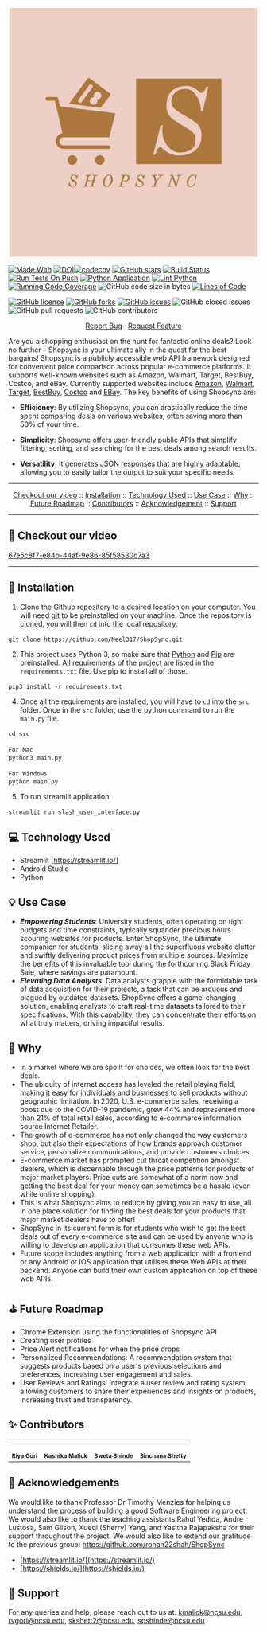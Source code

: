 <p align="center"><img width="500" src="./assets/shopsync-logos.jpeg"></p>

[![Made With](https://img.shields.io/badge/made%20with-python-blue)](https://www.python.org/)
[![DOI](https://zenodo.org/badge/692918933.svg)](https://zenodo.org/badge/latestdoi/692918933)[![codecov](https://codecov.io/gh/Kashika08/ShopSync/branch/main/graph/badge.svg?token=ZJ1AXQ5IFN)](https://app.codecov.io/gh/Kashika08/ShopSync)
[![GitHub stars](https://badgen.net/github/stars/Neel317/ShopSync)](https://badgen.net/github/stars/Neel317/ShopSync)
[![Build Status](https://app.travis-ci.com/rohan22shah/slash-phase3.svg?branch=main)](https://app.travis-ci.com/rohan22shah/slash-phase3)
[![Run Tests On Push](https://github.com/Neel317/ShopSync/actions/workflows/unit_test.yml/badge.svg)](https://github.com/Neel317/ShopSync/actions/workflows/unit_test.yml)
[![Python Application](https://github.com/Neel317/ShopSync/actions/workflows/python-app.yml/badge.svg)](https://github.com/Neel317/ShopSync/actions/workflows/python-app.yml)
[![Lint Python](https://github.com/Neel317/ShopSync/actions/workflows/main.yml/badge.svg)](https://github.com/Neel317/ShopSync/actions/workflows/main.yml)
[![Running Code Coverage](https://github.com/Neel317/ShopSync/actions/workflows/code_cov.yml/badge.svg)](https://github.com/Neel317/ShopSync/actions/workflows/code_cov.yml)
![GitHub code size in bytes](https://img.shields.io/badge/Code%20Size-381,952KB-brightgreen)
[![Lines of Code](https://img.shields.io/tokei/lines/github/Neel317/ShopSync)](https://github.com/Neel317/ShopSync)


<!--Badges-->
<a href="https://github.com/Neel317/ShopSync/blob/main/LICENSE"><img alt="GitHub license" src="https://img.shields.io/github/license/Neel317/ShopSync"></a>
<a href="https://github.com/Neel317/ShopSync/pulse"><img alt="GitHub forks" src="https://img.shields.io/github/forks/Neel317/ShopSync"></a>
<a href="https://github.com/Neel317/ShopSync/issues"><img alt="GitHub issues" src="https://img.shields.io/github/issues/Neel317/ShopSync"></a>
<img alt="GitHub closed issues" src="https://img.shields.io/github/issues-closed/Neel317/ShopSync">
<img alt="GitHub pull requests" src="https://img.shields.io/github/issues-pr/Neel317/ShopSync">
![GitHub contributors](https://img.shields.io/github/contributors/Neel317/ShopSync)



<p align="center">
    <a href="https://github.com/Kashika08/ShopSync/issues/new/choose">Report Bug</a>
    ·
    <a href="https://github.com/Kashika08/ShopSync/issues/new/choose">Request Feature</a>
</p>



Are you a shopping enthusiast on the hunt for fantastic online deals? Look no further – Shopsync is your ultimate ally in the quest for the best bargains!
Shopsync is a publicly accessible web API framework designed for convenient price comparison across popular e-commerce platforms. It supports well-known websites such as Amazon, Walmart, Target, BestBuy, Costco, and eBay. Currently supported websites include [Amazon](https://www.amazon.com/), [Walmart](https://www.walmart.com/), [Target](https://www.target.com/), [BestBuy](https://www.bestbuy.com/), [Costco](https://www.costco.com/) and [EBay](https://www.ebay.com/). 
The key benefits of using Shopsync are:

- **Efficiency**: By utilizing Shopsync, you can drastically reduce the time spent comparing deals on various websites, often saving more than 50% of your time.

- **Simplicity**: Shopsync offers user-friendly public APIs that simplify filtering, sorting, and searching for the best deals among search results.

- **Versatility**: It generates JSON responses that are highly adaptable, allowing you to easily tailor the output to suit your specific needs.

---

<p align="center">
  <a href="#movie_camera-checkout-our-video">Checkout our video</a>
  ::
  <a href="#rocket-installation">Installation</a>
  ::
  <a href="#computer-technology-used">Technology Used</a>
  ::
  <a href="#bulb-use-case">Use Case</a>
  ::
  <a href="#page_facing_up-why">Why</a>
  ::
  <a href="#golf-future-roadmap">Future Roadmap</a>
  ::
  <a href="#sparkles-contributors">Contributors</a>
  ::
  <a href="#Acknowledgement">Acknowledgement</a>
  ::
  <a href="#email-support">Support</a>
  
</p>

---

:movie_camera: Checkout our video
---

[67e5c8f7-e84b-44af-9e86-85f58530d7a3](https://drive.google.com/file/d/1l_lxR0LMvmafhasJv9m0tbxuL5lEIwM8/view?usp=sharing)

---

:rocket: Installation
---
1. Clone the Github repository to a desired location on your computer. You will need [git](https://git-scm.com/) to be preinstalled on your machine. Once the repository is cloned, you will then ```cd``` into the local repository.
```
git clone https://github.com/Neel317/ShopSync.git
```
2. This project uses Python 3, so make sure that [Python](https://www.python.org/downloads/) and [Pip](https://pip.pypa.io/en/stable/installation/) are preinstalled. All requirements of the project are listed in the ```requirements.txt``` file. Use pip to install all of those.
```
pip3 install -r requirements.txt
```
4. Once all the requirements are installed, you will have to ```cd``` into the ```src``` folder. Once in the ```src``` folder, use the python command to run the ```main.py``` file.
```
cd src

For Mac
python3 main.py

For Windows
python main.py
```
5. To run streamlit application
```
streamlit run slash_user_interface.py
```

:computer: Technology Used
---
- Streamlit [https://streamlit.io/]
- Android Studio
- Python


:bulb: Use Case
---
* ***Empowering Students***: University students, often operating on tight budgets and time constraints, typically squander precious hours scouring websites for products. Enter ShopSync, the ultimate companion for students, slicing away all the superfluous website clutter and swiftly delivering product prices from multiple sources. Maximize the benefits of this invaluable tool during the forthcoming Black Friday Sale, where savings are paramount.
* ***Elevating Data Analysts***: Data analysts grapple with the formidable task of data acquisition for their projects, a task that can be arduous and plagued by outdated datasets. ShopSync offers a game-changing solution, enabling analysts to craft real-time datasets tailored to their specifications. With this capability, they can concentrate their efforts on what truly matters, driving impactful results.
  
:page_facing_up: Why
---
- In a market where we are spoilt for choices, we often look for the best deals.  
- The ubiquity of internet access has leveled the retail playing field, making it easy for individuals and businesses to sell products without geographic limitation. In 2020, U.S. e-commerce sales, receiving a boost due to the COVID-19 pandemic, grew 44% and represented more than 21% of total retail sales, according to e-commerce information source Internet Retailer.
- The growth of e-commerce has not only changed the way customers shop, but also their expectations of how brands approach customer service, personalize communications, and provide customers choices.
- E-commerce market has prompted cut throat competition amongst dealers, which is discernable through the price patterns for products of major market players. Price cuts are somewhat of a norm now and getting the best deal for your money can sometimes be a hassle (even while online shopping).
- This is what Shopsync aims to reduce by giving you an easy to use, all in one place solution for finding the best deals for your products that major market dealers have to offer!
- ShopSync in its current form is for students who wish to get the best deals out of every e-commerce site and can be used by anyone who is willing to develop an application that consumes these web APIs.
- Future scope includes anything from a web application with a frontend or any Android or IOS application that utilises these Web APIs at their backend. Anyone can build their own custom application on top of these web APIs.

:golf: Future Roadmap
---
- Chrome Extension using the functionalities of Shopsync API
- Creating user profiles
- Price Alert notifications for when the price drops
- Personalized Recommendations: A recommendation system that suggests products based on a user's previous selections and preferences, increasing user engagement and sales.
- User Reviews and Ratings: Integrate a user review and rating system, allowing customers to share their experiences and insights on products, increasing trust and transparency.

:sparkles: Contributors
---
<table>
  <tr>
    <td align="center"><a href="https://github.com/riyagori1203"><img src="https://avatars.githubusercontent.com/u/66380988?s=400&u=abc90228fe33cf1be71f80eec8aa74213134dea9&v=4" width="75px;" alt=""/><br /><sub><b>Riya Gori</b></sub></a></td>
    <td align="center"><a href="https://github.com/Kashika08"><img src="https://avatars.githubusercontent.com/u/43812511?v=4" width="75px;" alt=""/><br /><sub><b>Kashika Malick</b></sub></a><br /></td>
    <td align="center"><a href="https://github.com/sps-bit"><img src="https://avatars.githubusercontent.com/u/71579349?v=4" width="75px;" alt=""/><br /><sub><b>Sweta Shinde</b></sub></a><br /></td>
    <td align="center"><a href="https://github.com/sinchanashetty11"><img src="https://avatars.githubusercontent.com/u/73926660?v=4" width="75px;" alt=""/><br /><sub><b>Sinchana Shetty</b></sub></a><br /></td>
  </tr>
</table>

## 🙏 Acknowledgements <a name="Acknowledgement"></a>
We would like to thank Professor Dr Timothy Menzies for helping us understand the process of building a good Software Engineering project. We would also like to thank the teaching assistants Rahul Yedida, Andre Lustosa, Sam Gilson, Xueqi (Sherry) Yang, and Yasitha Rajapaksha for their support throughout the project.
We would also like to extend our gratitude to the previous group: https://github.com/rohan22shah/ShopSync
- [https://streamlit.io/](https://streamlit.io/)
- [https://shields.io/](https://shields.io/)

:email: Support
---
For any queries and help, please reach out to us at: kmalick@ncsu.edu, rvgori@ncsu.edu, skshett2@ncsu.edu, spshinde@ncsu.edu

